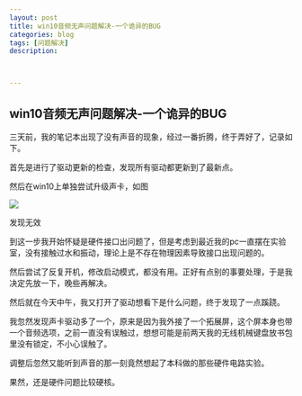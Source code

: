 ```yaml
---
layout: post
title: win10音频无声问题解决-一个诡异的BUG
categories: blog
tags: [问题解决]
description: 



---
```


## win10音频无声问题解决-一个诡异的BUG

三天前，我的笔记本出现了没有声音的现象，经过一番折腾，终于弄好了，记录如下。

首先是进行了驱动更新的检查，发现所有驱动都更新到了最新点。

然后在win10上单独尝试升级声卡，如图

![](http://ppxiurxox.bkt.clouddn.com/1.png)

发现无效

到这一步我开始怀疑是硬件接口出问题了，但是考虑到最近我的pc一直摆在实验室，没有接触过水和振动，理论上是不存在物理因素导致接口出现问题的。

然后尝试了反复开机，修改启动模式，都没有用。正好有点别的事要处理，于是我决定先放一下，晚些再解决。

然后就在今天中午，我又打开了驱动想看下是什么问题，终于发现了一点蹊跷。

我忽然发现声卡驱动多了一个，原来是因为我外接了一个拓展屏，这个屏本身也带一个音频选项，之前一直没有误触过，想想可能是前两天我的无线机械键盘放书包里没有锁定，不小心误触了。

调整后忽然又能听到声音的那一刻竟然想起了本科做的那些硬件电路实验。

果然，还是硬件问题比较硬核。